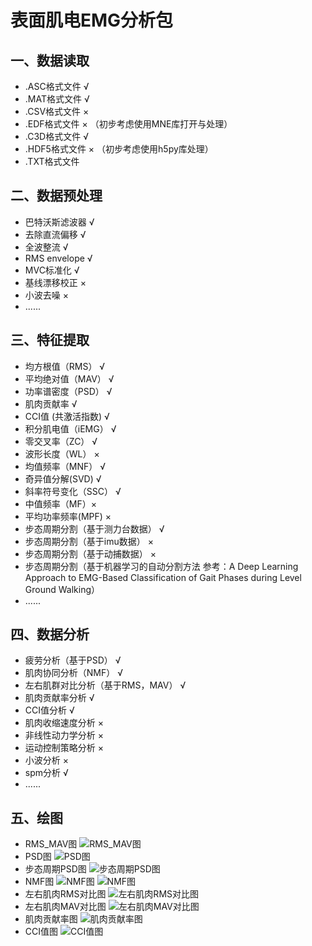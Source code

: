 # 表面肌电EMG分析包
## 一、数据读取
- .ASC格式文件 √
- .MAT格式文件 √
- .CSV格式文件 ×
- .EDF格式文件 × （初步考虑使用MNE库打开与处理）
- .C3D格式文件 √
- .HDF5格式文件 × （初步考虑使用h5py库处理）
- .TXT格式文件
## 二、数据预处理
- 巴特沃斯滤波器 √
- 去除直流偏移 √
- 全波整流 √
- RMS envelope √
- MVC标准化 √
- 基线漂移校正 ×
- 小波去噪 ×
- ......
## 三、特征提取
- 均方根值（RMS） √
- 平均绝对值（MAV） √
- 功率谱密度（PSD） √
- 肌肉贡献率 √
- CCI值 (共激活指数) √
- 积分肌电值（iEMG） √
- 零交叉率（ZC） √
- 波形长度（WL） ×
- 均值频率（MNF） √
- 奇异值分解(SVD) √
- 斜率符号变化（SSC） √
- 中值频率（MF）×
- 平均功率频率(MPF) ×
- 步态周期分割（基于测力台数据） √
- 步态周期分割（基于imu数据） ×
- 步态周期分割（基于动捕数据） ×
- 步态周期分割（基于机器学习的自动分割方法 参考：A Deep Learning Approach to EMG-Based
Classification of Gait Phases during Level
Ground Walking）
- ......
## 四、数据分析
- 疲劳分析（基于PSD） √
- 肌肉协同分析（NMF） √
- 左右肌群对比分析（基于RMS，MAV） √
- 肌肉贡献率分析 √
- CCI值分析 √
- 肌肉收缩速度分析 ×
- 非线性动力学分析 ×
- 运动控制策略分析 ×
- 小波分析 ×
- spm分析 √
- ......
## 五、绘图
- RMS_MAV图
![RMS_MAV图](https://github.com/Jianghuchengphilip/EMG_Analysis/blob/main/output_img/RMS_MAV_Graph.png "RMS_MAV图")
- PSD图
![PSD图](https://github.com/Jianghuchengphilip/EMG_Analysis/blob/main/output_img/PSD_Graph.png "PSD图")
- 步态周期PSD图
![步态周期PSD图](https://github.com/Jianghuchengphilip/EMG_Analysis/blob/main/output_img/PSD_Per_Cycle_Graph.png "步态周期PSD图")
- NMF图
![NMF图](https://github.com/Jianghuchengphilip/EMG_Analysis/blob/main/output_img/NMF_Bar.png "NMF图")
![NMF图](https://github.com/Jianghuchengphilip/EMG_Analysis/blob/main/output_img/NMF_Line.png "NMF图")
- 左右肌肉RMS对比图
![左右肌肉RMS对比图](https://github.com/Jianghuchengphilip/EMG_Analysis/blob/main/output_img/Left_Right_Muscle_RMS.png "左右肌肉RMS对比图")
- 左右肌肉MAV对比图
![左右肌肉MAV对比图](https://github.com/Jianghuchengphilip/EMG_Analysis/blob/main/output_img/Left_Right_Muscle_MAV.png "左右肌肉MAV对比图")
- 肌肉贡献率图
![肌肉贡献率图](https://github.com/Jianghuchengphilip/EMG_Analysis/blob/main/output_img/Muscle_Contribution_Rate.png "肌肉贡献率图")
- CCI值图
![CCI值图](https://github.com/Jianghuchengphilip/EMG_Analysis/blob/main/output_img/CCI_Values.png "CCI值图")
